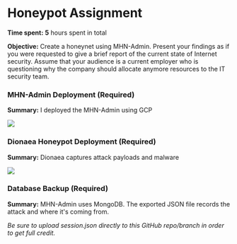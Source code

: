 # Honeypot Assignment

**Time spent:** **5** hours spent in total

**Objective:** Create a honeynet using MHN-Admin. Present your findings as if you were requested to give a brief report of the current state of Internet security. Assume that your audience is a current employer who is questioning why the company should allocate anymore resources to the IT security team.

### MHN-Admin Deployment (Required)

**Summary:** I deployed the MHN-Admin using GCP

<img src="MHN.gif">

### Dionaea Honeypot Deployment (Required)

**Summary:** Dionaea captures attack payloads and malware

<img src="Honeypot.gif">

### Database Backup (Required) 

**Summary:** MHN-Admin uses MongoDB. The exported JSON file records the attack and where it's coming from.

*Be sure to upload session.json directly to this GitHub repo/branch in order to get full credit.*
